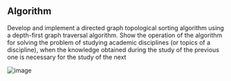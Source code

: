 ## Algorithm
Develop and implement a directed graph topological sorting algorithm using a depth-first graph traversal algorithm. 
Show the operation of the algorithm for solving the problem of studying academic disciplines (or topics of a discipline), 
when the knowledge obtained during the study of the previous one is necessary for the study of the next


![image](https://github.com/andriimazurets/AlgorithmForTopologicalSortingUsingDFS/assets/127737896/973bfa79-73b2-4019-a650-b167fd909faa)
